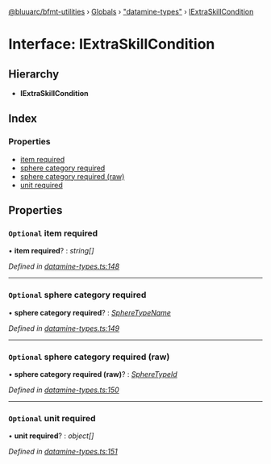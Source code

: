 [@bluuarc/bfmt-utilities](../README.md) › [Globals](../globals.md) › ["datamine-types"](../modules/_datamine_types_.md) › [IExtraSkillCondition](_datamine_types_.iextraskillcondition.md)

# Interface: IExtraSkillCondition

## Hierarchy

* **IExtraSkillCondition**

## Index

### Properties

* [item required](_datamine_types_.iextraskillcondition.md#optional-item-required)
* [sphere category required](_datamine_types_.iextraskillcondition.md#optional-sphere-category-required)
* [sphere category required (raw)](_datamine_types_.iextraskillcondition.md#optional-sphere-category-required-(raw))
* [unit required](_datamine_types_.iextraskillcondition.md#optional-unit-required)

## Properties

### `Optional` item required

• **item required**? : *string[]*

*Defined in [datamine-types.ts:148](https://github.com/BluuArc/bfmt-utilities/blob/502c544/src/datamine-types.ts#L148)*

___

### `Optional` sphere category required

• **sphere category required**? : *[SphereTypeName](../enums/_datamine_types_.spheretypename.md)*

*Defined in [datamine-types.ts:149](https://github.com/BluuArc/bfmt-utilities/blob/502c544/src/datamine-types.ts#L149)*

___

### `Optional` sphere category required (raw)

• **sphere category required (raw)**? : *[SphereTypeId](../enums/_datamine_types_.spheretypeid.md)*

*Defined in [datamine-types.ts:150](https://github.com/BluuArc/bfmt-utilities/blob/502c544/src/datamine-types.ts#L150)*

___

### `Optional` unit required

• **unit required**? : *object[]*

*Defined in [datamine-types.ts:151](https://github.com/BluuArc/bfmt-utilities/blob/502c544/src/datamine-types.ts#L151)*
